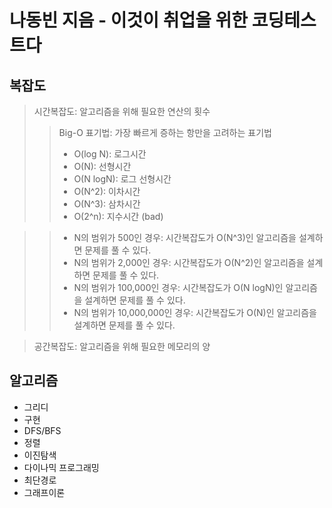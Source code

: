 # 나동빈 지음 - 이것이 취업을 위한 코딩테스트다 

## 복잡도
> 시간복잡도: 알고리즘을 위해 필요한 연산의 횟수
>   >   Big-O 표기법: 가장 빠르게 증하는 항만을 고려하는 표기법
>   >   - O(log N): 로그시간
>   >   - O(N): 선형시간
>   >   - O(N logN): 로그 선형시간
>   >   - O(N^2): 이차시간
>   >   - O(N^3): 삼차시간
>   >   - O(2^n): 지수시간 (bad)  


>   >   - N의 범위가 500인 경우: 시간복잡도가 O(N^3)인 알고리즘을 설계하면 문제를 풀 수 있다.
>   >   - N의 범위가 2,000인 경우: 시간복잡도가 O(N^2)인 알고리즘을 설계하면 문제를 풀 수 있다.
>   >   - N의 범위가 100,000인 경우: 시간복잡도가 O(N logN)인 알고리즘을 설계하면 문제를 풀 수 있다.
>   >   - N의 범위가 10,000,000인 경우: 시간복잡도가 O(N)인 알고리즘을 설계하면 문제를 풀 수 있다.   

>  공간복잡도: 알고리즘을 위해 필요한 메모리의 양

## 알고리즘
- 그리디
- 구현
- DFS/BFS
- 정렬
- 이진탐색
- 다이나믹 프로그래밍
- 최단경로
- 그래프이론   